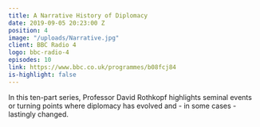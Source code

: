 ```yaml
---
title: A Narrative History of Diplomacy
date: 2019-09-05 20:23:00 Z
position: 4
image: "/uploads/Narrative.jpg"
client: BBC Radio 4
logo: bbc-radio-4
episodes: 10
link: https://www.bbc.co.uk/programmes/b08fcj84
is-highlight: false
---
```


In this ten-part series, Professor David Rothkopf highlights seminal events or turning points where diplomacy has evolved and - in some cases - lastingly changed.